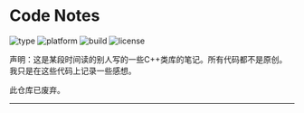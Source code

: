 Code Notes
=========
![type](https://img.shields.io/badge/type-library-pink.svg)
![platform](https://img.shields.io/badge/platform-windows-brightgreen.svg)
![build](https://img.shields.io/wercker/ci/wercker/docs.svg)
![license](https://img.shields.io/aur/license/yaourt.svg)

声明：这是某段时间读的别人写的一些C++类库的笔记。所有代码都不是原创。我只是在这些代码上记录一些感想。

此仓库已废弃。

-----------------------------------------------

